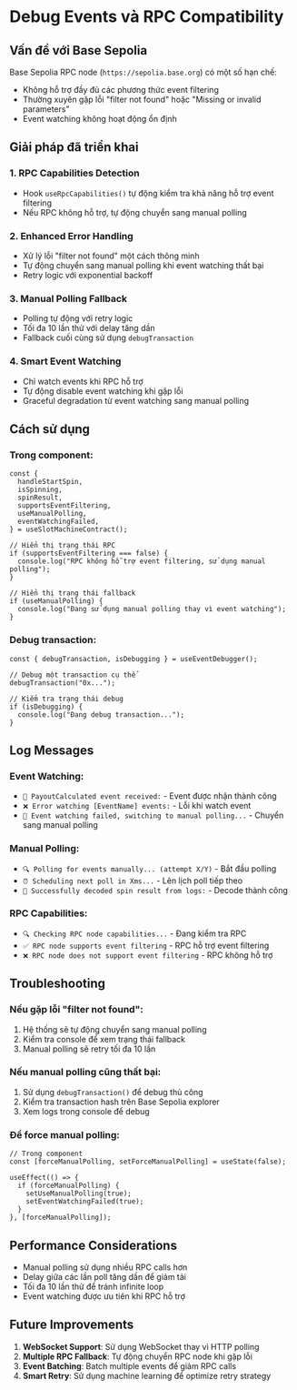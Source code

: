 # Debug Events và RPC Compatibility

## Vấn đề với Base Sepolia

Base Sepolia RPC node (`https://sepolia.base.org`) có một số hạn chế:

- Không hỗ trợ đầy đủ các phương thức event filtering
- Thường xuyên gặp lỗi "filter not found" hoặc "Missing or invalid parameters"
- Event watching không hoạt động ổn định

## Giải pháp đã triển khai

### 1. RPC Capabilities Detection

- Hook `useRpcCapabilities()` tự động kiểm tra khả năng hỗ trợ event filtering
- Nếu RPC không hỗ trợ, tự động chuyển sang manual polling

### 2. Enhanced Error Handling

- Xử lý lỗi "filter not found" một cách thông minh
- Tự động chuyển sang manual polling khi event watching thất bại
- Retry logic với exponential backoff

### 3. Manual Polling Fallback

- Polling tự động với retry logic
- Tối đa 10 lần thử với delay tăng dần
- Fallback cuối cùng sử dụng `debugTransaction`

### 4. Smart Event Watching

- Chỉ watch events khi RPC hỗ trợ
- Tự động disable event watching khi gặp lỗi
- Graceful degradation từ event watching sang manual polling

## Cách sử dụng

### Trong component:

```tsx
const {
  handleStartSpin,
  isSpinning,
  spinResult,
  supportsEventFiltering,
  useManualPolling,
  eventWatchingFailed,
} = useSlotMachineContract();

// Hiển thị trạng thái RPC
if (supportsEventFiltering === false) {
  console.log("RPC không hỗ trợ event filtering, sử dụng manual polling");
}

// Hiển thị trạng thái fallback
if (useManualPolling) {
  console.log("Đang sử dụng manual polling thay vì event watching");
}
```

### Debug transaction:

```tsx
const { debugTransaction, isDebugging } = useEventDebugger();

// Debug một transaction cụ thể
debugTransaction("0x...");

// Kiểm tra trạng thái debug
if (isDebugging) {
  console.log("Đang debug transaction...");
}
```

## Log Messages

### Event Watching:

- `🎯 PayoutCalculated event received:` - Event được nhận thành công
- `❌ Error watching [EventName] events:` - Lỗi khi watch event
- `🔄 Event watching failed, switching to manual polling...` - Chuyển sang manual polling

### Manual Polling:

- `🔍 Polling for events manually... (attempt X/Y)` - Bắt đầu polling
- `⏰ Scheduling next poll in Xms...` - Lên lịch poll tiếp theo
- `🎉 Successfully decoded spin result from logs:` - Decode thành công

### RPC Capabilities:

- `🔍 Checking RPC node capabilities...` - Đang kiểm tra RPC
- `✅ RPC node supports event filtering` - RPC hỗ trợ event filtering
- `❌ RPC node does not support event filtering` - RPC không hỗ trợ

## Troubleshooting

### Nếu gặp lỗi "filter not found":

1. Hệ thống sẽ tự động chuyển sang manual polling
2. Kiểm tra console để xem trạng thái fallback
3. Manual polling sẽ retry tối đa 10 lần

### Nếu manual polling cũng thất bại:

1. Sử dụng `debugTransaction()` để debug thủ công
2. Kiểm tra transaction hash trên Base Sepolia explorer
3. Xem logs trong console để debug

### Để force manual polling:

```tsx
// Trong component
const [forceManualPolling, setForceManualPolling] = useState(false);

useEffect(() => {
  if (forceManualPolling) {
    setUseManualPolling(true);
    setEventWatchingFailed(true);
  }
}, [forceManualPolling]);
```

## Performance Considerations

- Manual polling sử dụng nhiều RPC calls hơn
- Delay giữa các lần poll tăng dần để giảm tải
- Tối đa 10 lần thử để tránh infinite loop
- Event watching được ưu tiên khi RPC hỗ trợ

## Future Improvements

1. **WebSocket Support**: Sử dụng WebSocket thay vì HTTP polling
2. **Multiple RPC Fallback**: Tự động chuyển RPC node khi gặp lỗi
3. **Event Batching**: Batch multiple events để giảm RPC calls
4. **Smart Retry**: Sử dụng machine learning để optimize retry strategy

